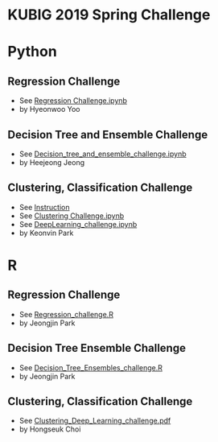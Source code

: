 # KUBIG 2019 Spring Challenge

# Python

## Regression Challenge

- See [Regression Challenge.ipynb](https://github.com/KU-BIG/KUBIG_2019_Spring/blob/master/challenge/python/Regression_challenge.ipynb)
- by Hyeonwoo Yoo

## Decision Tree and Ensemble Challenge

- See [Decision_tree_and_ensemble_challenge.ipynb](https://github.com/KU-BIG/KUBIG_2019_Spring/blob/master/challenge/python/Decision_tree_and_ensemble_challenge.ipynb)
- by Heejeong Jeong

## Clustering, Classification Challenge

- See [Instruction](https://github.com/KU-BIG/KUBIG_2019_Spring/blob/master/challenge/python/Clustering_Classification_challenge_instruction.pdf)
- See [Clustering Challenge.ipynb](https://github.com/KU-BIG/KUBIG_2019_Spring/blob/master/challenge/python/Clustering_challenge.ipynb)
- See [DeepLearning_challenge.ipynb](https://github.com/KU-BIG/KUBIG_2019_Spring/blob/master/challenge/python/DeepLearning_challenge.ipynb)
- by Keonvin Park



# R


## Regression Challenge

- See [Regression_challenge.R](https://github.com/KU-BIG/KUBIG_2019_Spring/blob/master/challenge/r/Regression_challenge.R)
- by Jeongjin Park

## Decision Tree Ensemble Challenge

- See [Decision_Tree_Ensembles_challenge.R](https://github.com/KU-BIG/KUBIG_2019_Spring/blob/master/challenge/r/Decision_Tree_Ensembles_challenge.R)
- by Jeongjin Park

## Clustering, Classification Challenge

- See [Clustering_Deep_Learning_challenge.pdf](https://github.com/KU-BIG/KUBIG_2019_Spring/blob/master/challenge/r/Clustering_Deep_Learning_challenge.pdf)
- by Hongseuk Choi


